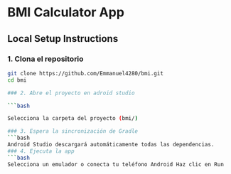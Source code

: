 #  BMI Calculator App

##  Local Setup Instructions

### 1. Clona el repositorio

```bash
git clone https://github.com/Emmanuel4280/bmi.git
cd bmi

### 2. Abre el proyecto en adroid studio

```bash

Selecciona la carpeta del proyecto (bmi/)

### 3. Espera la sincronización de Gradle
```bash
Android Studio descargará automáticamente todas las dependencias.
### 4. Ejecuta la app
```bash
Selecciona un emulador o conecta tu teléfono Android Haz clic en Run
